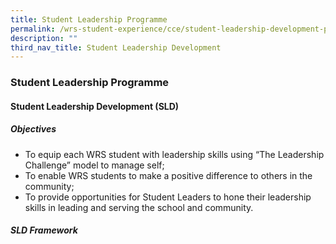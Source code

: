 ```yaml
---
title: Student Leadership Programme
permalink: /wrs-student-experience/cce/student-leadership-development-programme/
description: ""
third_nav_title: Student Leadership Development
---
```

### **Student Leadership Programme**
#### **Student Leadership Development (SLD)**
##### **Objectives**
*   To equip each WRS student with leadership skills using “The Leadership Challenge” model to manage self;
*   To enable WRS students to make a positive difference to others in the community;
*   To provide opportunities for Student Leaders to hone their leadership skills in leading and serving the school and community.

##### **SLD Framework**

